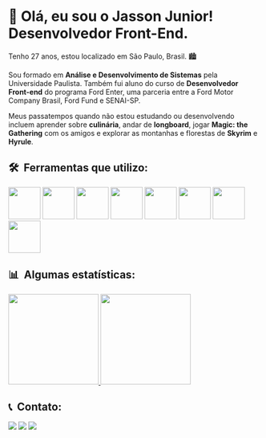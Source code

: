 <h1>
  👋 Olá, eu sou o Jasson Junior! <br> Desenvolvedor Front-End.  
</h1> 

Tenho 27 anos, estou localizado em São Paulo, Brasil. 🏙

Sou formado em **Análise e Desenvolvimento de Sistemas** pela Universidade Paulista. Também fui aluno do curso de **Desenvolvedor Front-end** do programa Ford Enter, uma parceria entre a Ford Motor Company Brasil, Ford Fund e SENAI-SP.

Meus passatempos quando não estou estudando ou desenvolvendo incluem aprender sobre **culinária**, andar de **longboard**, jogar **Magic: the Gathering** com os amigos e explorar as montanhas e florestas de **Skyrim** e **Hyrule**.

## 🛠 &nbsp;Ferramentas que utilizo: ##
<div>
  <img height="64rem" src="https://cdn.jsdelivr.net/gh/devicons/devicon/icons/git/git-original.svg">
  <img height="64rem" src="https://cdn.jsdelivr.net/gh/devicons/devicon/icons/github/github-original.svg">
  <img height="64rem" src="https://cdn.jsdelivr.net/gh/devicons/devicon/icons/javascript/javascript-original.svg">
  <img height="64rem" src="https://cdn.jsdelivr.net/gh/devicons/devicon/icons/html5/html5-original.svg">
  <img height="64rem" src="https://cdn.jsdelivr.net/gh/devicons/devicon/icons/css3/css3-original.svg">
  <img height="64rem" src="https://cdn.jsdelivr.net/gh/devicons/devicon/icons/nodejs/nodejs-original.svg">
  <img height="64rem" src="https://cdn.jsdelivr.net/gh/devicons/devicon/icons/figma/figma-original.svg">
  <img height="64rem" src="https://cdn.jsdelivr.net/gh/devicons/devicon/icons/vscode/vscode-original.svg">
</div>

## 📊 &nbsp;Algumas estatísticas: ##
<div>
  <a href="https://github.com/JassonJr">
    <img height="180em" src="https://github-readme-stats.vercel.app/api?username=JassonJr&show_icons=true&theme=tokyonight">
    <img height="180em" src="https://github-readme-stats.vercel.app/api/top-langs/?username=JassonJr&layout=compact&langs-count=168&theme=tokyonight">
  </a>
</div>

## 📞 &nbsp;Contato: ##
<div style="display: inline_block">
  <a href="https://www.linkedin.com/in/jasson-jr-sa/" target="_blank"><img src="https://img.shields.io/badge/-LinkedIn-%230077B5?style=for-the-badge&logo=linkedin&logoColor=white" target="_blank"></a> 
  <a href = "mailto:jassonjrsdm@gmail.com"><img src="https://img.shields.io/badge/-Gmail-%23333?style=for-the-badge&logo=gmail&logoColor=white" target="_blank"></a>
  <a href = "https://jassonjr.github.io/portifolio/"><img src="https://img.shields.io/badge/-Portifolio-yellow?style=for-the-badge" target="_blank"></a>  
</div>
<!--
**JassonJr/JassonJr** is a ✨ _special_ ✨ repository because its `README.md` (this file) appears on your GitHub profile.

Here are some ideas to get you started:

- 🔭 I’m currently working on ...
- 🌱 I’m currently learning ...
- 👯 I’m looking to collaborate on ...
- 🤔 I’m looking for help with ...
- 💬 Ask me about ...
- 📫 How to reach me: ...
- 😄 Pronouns: ...
- ⚡ Fun fact: ...
-->
